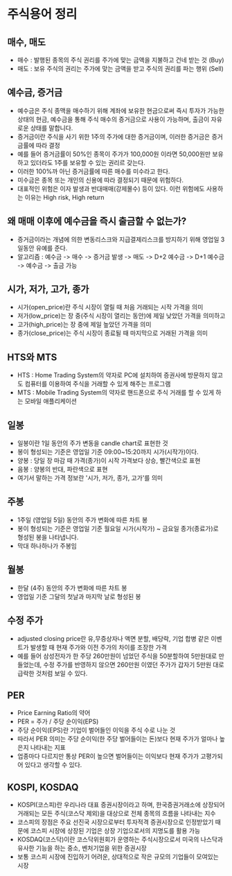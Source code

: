 # 주식용어 정리

## 매수, 매도
- 매수 : 발행된 종목의 주식 권리를 주가에 맞는 금액을 지불하고 건네 받는 것 (Buy)
- 매도 : 보유 주식의 권리는 주가에 맞는 금액을 받고 주식의 권리를 파는 행위 (Sell)

## 예수금, 증거금
- 예수금은 주식 종맥을 매수하기 위해 계좌에 보유한 현금으로써 즉시 투자가 가능한 상태의 현금, 예수금을 통해 주식 매수의 증거금으로 사용이 가능하며, 출금이 자유로운 상태를 말합니다.
- 증거금이란 주식을 사기 위한 1주의 주가에 대한 증거금이며, 이러한 증거금은 증거금률에 따라 결정
- 예를 들어 증거금률이 50%인 종목이 주가가 100,000원 이라면 50,000원만 보유하고 있더라도 1주를 보유할 수 있는 권리르 갖는다.
- 이러한 100%까 아닌 증거금률에 따른 매수를 미수라고 한다.
- 미수금은 종목 또는 개인의 신용에 따라 결정되기 때문에 위험하다.
- 대표적인 위험은 이자 발생과 반대매매(강제몰수) 등이 있다. 이런 위험에도 사용하는 이유는 High risk, High return

## 왜 매매 이후에 예수금을 즉시 출금할 수 없는가?
- 증거금이라는 개념에 의한 변동리스크와 지급결제리스크를 방지하기 위해 영업일 3일동안 유예를 준다.
- 알고리즘 : 예수금 -> 매수 -> 증거금 발생 -> 매도 -> D+2 예수금 -> D+1 예수금 -> 예수금 -> 출금 가능

## 시가, 저가, 고가, 종가
- 시가(open_price)란 주식 시장이 열릴 때 처음 거래되는 시작 가격을 의미
- 저가(low_price)는 장 중(주식 시장이 열리는 동안)에 제일 낮았던 가격을 의미하고
- 고가(high_price)는 장 중에 제일 높았던 가격을 의미
- 종가(close_price)는 주식 시장이 종료될 때 마지막으로 거래된 가격을 의미

## HTS와 MTS
- HTS : Home Trading System의 약자로 PC에 설치하여 증권사에 방문하지 않고도 컴퓨터를 이용하여 주식을 거래할 수 있게 해주는 프로그램
- MTS : Mobile Trading System의 약자로 핸드폰으로 주식 거래를 할 수 있게 하는 모바일 애플리케이션

## 일봉
- 일봉이란 1일 동안의 주가 변동을 candle chart로 표현한 것
- 봉이 형성되는 기준은 영업일 기준 09:00~15:20까지 시가(시작가)이다.
- 양봉 : 당일 장 마감 때 가격(종가)이 시작 가격보다 상승, 빨간색으로 표현
- 음봉 : 양봉의 반대, 파란색으로 표현
- 여기서 말하는 가격 정보란 '시가, 저가, 종가, 고가'를 의미

## 주봉
- 1주일 (영업일 5일) 동안의 주가 변화에 따른 차트 봉
- 봉이 형성되는 기준은 영업일 기준 월요일 시가(시작가) ~ 금요일 종가(종료가)로 형성된 봉을 나타냅니다.
- 막대 하나하나가 주봉임

## 월봉
- 한달 (4주) 동안의 주가 변화에 따른 차트 봉
- 영업일 기준 그달의 첫날과 마지막 날로 형성된 봉

## 수정 주가 
- adjusted closing price란 유,무증상자나 액면 분할, 배당락, 기업 합병 같은 이벤트가 발생할 때 현재 주가와
이전 주가의 차이를 조장한 가격
- 예를 들어 삼성전자가 한 주당 260만원이 넘었던 주식을 50분할하여 5만원대로 만들었는데, 수정 주가를 반영하지 않으면
260만원 이였던 주가가 갑자기 5만원 대로 급락한 것처럼 보일 수 있다.

## PER
- Price Earning Ratio의 약어
- PER = 주가 / 주당 순이익(EPS)
- 주당 순이익(EPS)란 기업이 벌어들인 이익을 주식 수로 나눈 것
- 따라서 PER 의미는 주당 순이익(한 주당 벌어들이는 돈)보다 현재 주가가 얼마나 높은지 나타내는 지표
- 업종마다 다르지만 통상 PER이 높으면 벌어들이는 이익보다 현재 주가가 고평가되어 있다고 생각할 수 있다.

## KOSPI, KOSDAQ
- KOSPI(코스피)란 우리나라 대표 증권시장이라고 하며, 한국증권거래소에 상장되어 거래되는 모든 주식(코스닥 제외)을
대상으로 전체 종목의 흐름을 나타내는 지수
- 코스피의 장점은 주요 선진국 시장으로부터 투자적격 증권시장으로 인정받았기 때문에 코스피 시장에 상장된 기업은 상장 기업으로서의 지명도를 활용 가능
- KOSDAQ(코스닥)이란 코스닥위원회가 운영하는 주식시장으로서 미국의 나스닥과 유사한 기능을 하는 중소, 벤처기업을
위한 증권시장
- 보통 코스피 시장에 진입하기 어려운, 상대적으로 작은 규모의 기업들이 모여있는 시장
